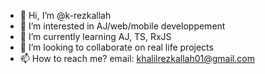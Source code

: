 - 👋 Hi, I’m @k-rezkallah
- 👀 I’m interested in AJ/web/mobile developpement
- 🌱 I’m currently learning AJ, TS, RxJS
- 💞️ I’m looking to collaborate on real life projects
- 📫 How to reach me? email: khalilrezkallah01@gmail.com

<!---
k-rezkallah/k-rezkallah is a ✨ special ✨ repository because its `README.md` (this file) appears on your GitHub profile.
You can click the Preview link to take a look at your changes.
--->

